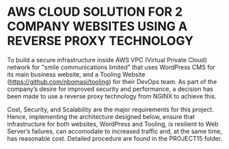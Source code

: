 # AWS CLOUD SOLUTION FOR 2 COMPANY WEBSITES USING A REVERSE PROXY TECHNOLOGY

To build a secure infrastructure inside AWS VPC (Virtual Private Cloud) network for "smile communications limited" that uses WordPress CMS for its main business website, and a Tooling Website (https://github.com/nbomasi/tooling) for their DevOps team. As part of the company’s desire for improved security and performance, a decision has been made to use a reverse proxy technology from NGINX to achieve this.

Cost, Security, and Scalability are the major requirements for this project. Hence, implementing the architecture designed below, ensure that infrastructure for both websites, WordPress and Tooling, is resilient to Web Server’s failures, can accomodate to increased traffic and, at the same time, has reasonable cost. Detailed procedure are found in the PROJECT15 folder.